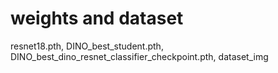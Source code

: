 # weights and dataset
resnet18.pth,
DINO_best_student.pth,
DINO_best_dino_resnet_classifier_checkpoint.pth,
dataset_img
